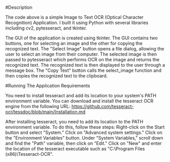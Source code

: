 #Description

The code above is a simple Image to Text OCR (Optical Character Recognition) Application.
I built it using Python with several libraries including cv2, pytesseract, and tkinter.

The GUI of the application is created using tkinter. 
The GUI contains two buttons, one for selecting an image and the other for copying the recognized text. 
The "Select Image" button opens a file dialog, allowing the user to select an image from their computer. 
The selected image is then passed to pytesseract which performs OCR on the image and returns the recognized text. 
The recognized text is then displayed to the user through a message box. 
The "Copy Text" button calls the select_image function and then copies the recognized text to the clipboard.

#Running The Application Requirements

You need to install tesseract and add its location to your system's PATH environment variable.
You can download and install the tesseract OCR engine from the following URL: https://github.com/tesseract-ocr/tessdoc/blob/main/Installation.md

After installing tesseract, you need to add its location to the PATH environment variable. To do this, follow these steps:
Right-click on the Start button and select "System."
Click on "Advanced system settings."
Click on the "Environment Variables" button.
Under "System Variables," scroll down and find the "Path" variable, then click on "Edit."
Click on "New" and enter the location of the tesseract executable such as "C:\Program Files (x86)\Tesseract-OCR".
